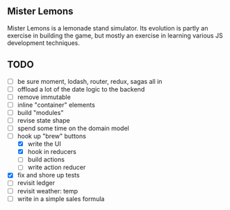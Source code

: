 ## Mister Lemons

Mister Lemons is a lemonade stand simulator. Its evolution is partly an
exercise in building the game, but mostly an exercise in learning various JS
development techniques.



## TODO

- [ ] be sure moment, lodash, router, redux, sagas all in
- [ ] offload a lot of the date logic to the backend
- [ ] remove immutable
- [ ] inline "container" elements
- [ ] build "modules"
- [ ] revise state shape
- [ ] spend some time on the domain model
- [ ] hook up "brew" buttons
  - [x] write the UI
  - [x] hook in reducers
  - [ ] build actions
  - [ ] write action reducer
- [x] fix and shore up tests
- [ ] revisit ledger
- [ ] revisit weather: temp
- [ ] write in a simple sales formula
